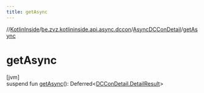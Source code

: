 ```yaml
---
title: getAsync
---
```

//[KotlinInside](../../../index.html)/[be.zvz.kotlininside.api.async.dccon](../index.html)/[AsyncDCConDetail](index.html)/[getAsync](get-async.html)



# getAsync



[jvm]\
suspend fun [getAsync](get-async.html)(): Deferred&lt;[DCConDetail.DetailResult](../../be.zvz.kotlininside.api.dccon/-d-c-con-detail/-detail-result/index.html)&gt;




